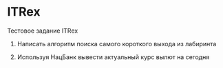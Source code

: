 # ITRex

Тестовое задание ITRex

1. Написать алгоритм поиска самого короткого выхода из лабиринта

2. Используя НацБанк вывести актуальный курс вылют на сегодня
